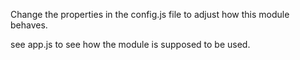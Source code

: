 Change the properties in the config.js file to adjust how this module
behaves.

see app.js to see how the module is supposed to be used.
